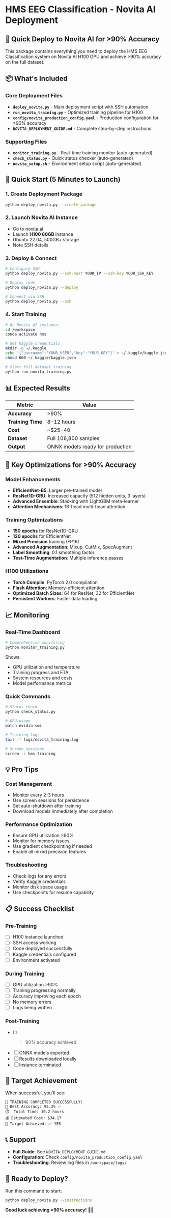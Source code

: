 # HMS EEG Classification - Novita AI Deployment

## 🎯 Quick Deploy to Novita AI for >90% Accuracy

This package contains everything you need to deploy the HMS EEG Classification system on Novita AI H100 GPU and achieve >90% accuracy on the full dataset.

## 📦 What's Included

### Core Deployment Files
- **`deploy_novita.py`** - Main deployment script with SSH automation
- **`run_novita_training.py`** - Optimized training pipeline for H100
- **`config/novita_production_config.yaml`** - Production configuration for >90% accuracy
- **`NOVITA_DEPLOYMENT_GUIDE.md`** - Complete step-by-step instructions

### Supporting Files
- **`monitor_training.py`** - Real-time training monitor (auto-generated)
- **`check_status.py`** - Quick status checker (auto-generated)
- **`novita_setup.sh`** - Environment setup script (auto-generated)

## 🚀 Quick Start (5 Minutes to Launch)

### 1. Create Deployment Package
```bash
python deploy_novita.py --create-package
```

### 2. Launch Novita AI Instance
- Go to [novita.ai](https://novita.ai)
- Launch **H100 80GB** instance
- Ubuntu 22.04, 500GB+ storage
- Note SSH details

### 3. Deploy & Connect
```bash
# Configure SSH
python deploy_novita.py --ssh-host YOUR_IP --ssh-key YOUR_SSH_KEY

# Deploy code
python deploy_novita.py --deploy

# Connect via SSH
python deploy_novita.py --ssh
```

### 4. Start Training
```bash
# On Novita AI instance:
cd /workspace
conda activate hms

# Set Kaggle credentials
mkdir -p ~/.kaggle
echo '{"username":"YOUR_USER","key":"YOUR_KEY"}' > ~/.kaggle/kaggle.json
chmod 600 ~/.kaggle/kaggle.json

# Start full dataset training
python run_novita_training.py
```

## 📊 Expected Results

| Metric | Value |
|--------|-------|
| **Accuracy** | >90% |
| **Training Time** | 8-12 hours |
| **Cost** | ~$25-40 |
| **Dataset** | Full 106,800 samples |
| **Output** | ONNX models ready for production |

## 🔧 Key Optimizations for >90% Accuracy

### Model Enhancements
- **EfficientNet-B5**: Larger pre-trained model
- **ResNet1D-GRU**: Increased capacity (512 hidden units, 3 layers)
- **Advanced Ensemble**: Stacking with LightGBM meta-learner
- **Attention Mechanisms**: 16-head multi-head attention

### Training Optimizations
- **150 epochs** for ResNet1D-GRU
- **120 epochs** for EfficientNet
- **Mixed Precision** training (FP16)
- **Advanced Augmentation**: Mixup, CutMix, SpecAugment
- **Label Smoothing**: 0.1 smoothing factor
- **Test-Time Augmentation**: Multiple inference passes

### H100 Utilizations
- **Torch Compile**: PyTorch 2.0 compilation
- **Flash Attention**: Memory-efficient attention
- **Optimized Batch Sizes**: 64 for ResNet, 32 for EfficientNet
- **Persistent Workers**: Faster data loading

## 📈 Monitoring

### Real-Time Dashboard
```bash
# Comprehensive monitoring
python monitor_training.py
```

Shows:
- GPU utilization and temperature
- Training progress and ETA
- System resources and costs
- Model performance metrics

### Quick Commands
```bash
# Status check
python check_status.py

# GPU usage
watch nvidia-smi

# Training logs
tail -f logs/novita_training.log

# Screen sessions
screen -r hms-training
```

## 💡 Pro Tips

### Cost Management
- Monitor every 2-3 hours
- Use screen sessions for persistence
- Set auto-shutdown after training
- Download models immediately after completion

### Performance Optimization
- Ensure GPU utilization >90%
- Monitor for memory issues
- Use gradient checkpointing if needed
- Enable all mixed precision features

### Troubleshooting
- Check logs for any errors
- Verify Kaggle credentials
- Monitor disk space usage
- Use checkpoints for resume capability

## 📋 Success Checklist

### Pre-Training
- [ ] H100 instance launched
- [ ] SSH access working
- [ ] Code deployed successfully
- [ ] Kaggle credentials configured
- [ ] Environment activated

### During Training
- [ ] GPU utilization >90%
- [ ] Training progressing normally
- [ ] Accuracy improving each epoch
- [ ] No memory errors
- [ ] Logs being written

### Post-Training
- [ ] >90% accuracy achieved
- [ ] ONNX models exported
- [ ] Results downloaded locally
- [ ] Instance terminated

## 🎯 Target Achievement

When successful, you'll see:
```
🎉 TRAINING COMPLETED SUCCESSFULLY!
🎯 Best Accuracy: 92.3% ✅
⏱️  Total Time: 10.2 hours  
💰 Estimated Cost: $34.17
🎯 Target Achieved: ✅ YES
```

## 📞 Support

- **Full Guide**: See `NOVITA_DEPLOYMENT_GUIDE.md`
- **Configuration**: Check `config/novita_production_config.yaml`
- **Troubleshooting**: Review log files in `/workspace/logs/`

## 🏁 Ready to Deploy?

Run this command to start:
```bash
python deploy_novita.py --instructions
```

**Good luck achieving >90% accuracy!** 🧠🚀 